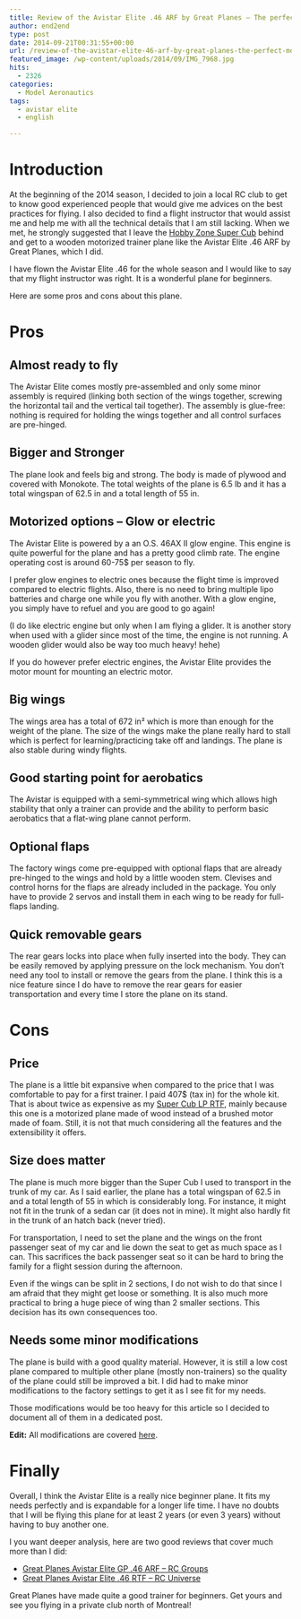 ```yaml
---
title: Review of the Avistar Elite .46 ARF by Great Planes – The perfect motorized trainer for beginners
author: end2end
type: post
date: 2014-09-21T00:31:55+00:00
url: /review-of-the-avistar-elite-46-arf-by-great-planes-the-perfect-motorized-trainer-for-beginners/
featured_image: /wp-content/uploads/2014/09/IMG_7968.jpg
hits:
  - 2326
categories:
  - Model Aeronautics
tags:
  - avistar elite
  - english

---
```

# <span id="Introduction">Introduction</span>

At the beginning of the 2014 season, I decided to join a local RC club to get to know good experienced people that would give me advices on the best practices for flying. I also decided to find a flight instructor that would assist me and help me with all the technical details that I am still lacking. When we met, he strongly suggested that I leave the [Hobby Zone Super Cub][1] behind and get to a wooden motorized trainer plane like the Avistar Elite .46 ARF by Great Planes, which I did.  
<!--more-->

I have flown the Avistar Elite .46 for the whole season and I would like to say that my flight instructor was right. It is a wonderful plane for beginners.

Here are some pros and cons about this plane.

# <span id="Pros">Pros</span>

## <span id="Almost_ready_to_fly">Almost ready to fly</span>

The Avistar Elite comes mostly pre-assembled and only some minor assembly is required (linking both section of the wings together, screwing the horizontal tail and the vertical tail together). The assembly is glue-free: nothing is required for holding the wings together and all control surfaces are pre-hinged.

## <span id="Bigger_and_Stronger">Bigger and Stronger</span>

The plane look and feels big and strong. The body is made of plywood and covered with Monokote. The total weights of the plane is 6.5 lb and it has a total wingspan of 62.5 in and a total length of 55 in.

## <span id="Motorized_options_8211_Glow_or_electric">Motorized options &#8211; Glow or electric</span>

The Avistar Elite is powered by a an O.S. 46AX II glow engine. This engine is quite powerful for the plane and has a pretty good climb rate. The engine operating cost is around 60-75$ per season to fly.

I prefer glow engines to electric ones because the flight time is improved compared to electric flights. Also, there is no need to bring multiple lipo batteries and charge one while you fly with another. With a glow engine, you simply have to refuel and you are good to go again!

(I do like electric engine but only when I am flying a glider. It is another story when used with a glider since most of the time, the engine is not running. A wooden glider would also be way too much heavy! hehe)

If you do however prefer electric engines, the Avistar Elite provides the motor mount for mounting an electric motor.

## <span id="Big_wings">Big wings</span>

The wings area has a total of 672 in² which is more than enough for the weight of the plane. The size of the wings make the plane really hard to stall which is perfect for learning/practicing take off and landings. The plane is also stable during windy flights.

## <span id="Good_starting_point_for_aerobatics">Good starting point for aerobatics</span>

The Avistar is equipped with a semi-symmetrical wing which allows high stability that only a trainer can provide and the ability to perform basic aerobatics that a flat-wing plane cannot perform.

## <span id="Optional_flaps">Optional flaps</span>

The factory wings come pre-equipped with optional flaps that are already pre-hinged to the wings and hold by a little wooden stem. Clevises and control horns for the flaps are already included in the package. You only have to provide 2 servos and install them in each wing to be ready for full-flaps landing.

## <span id="Quick_removable_gears">Quick removable gears</span>

The rear gears locks into place when fully inserted into the body. They can be easily removed by applying pressure on the lock mechanism. You don&#8217;t need any tool to install or remove the gears from the plane. I think this is a nice feature since I do have to remove the rear gears for easier transportation and every time I store the plane on its stand.

# <span id="Cons">Cons</span>

## <span id="Price">Price</span>

The plane is a little bit expansive when compared to the price that I was comfortable to pay for a first trainer. I paid 407$ (tax in) for the whole kit. That is about twice as expensive as my [Super Cub LP RTF][1], mainly because this one is a motorized plane made of wood instead of a brushed motor made of foam. Still, it is not that much considering all the features and the extensibility it offers.

## <span id="Size_does_matter">Size does matter</span>

The plane is much more bigger than the Super Cub I used to transport in the trunk of my car. As I said earlier, the plane has a total wingspan of 62.5 in and a total length of 55 in which is considerably long. For instance, it might not fit in the trunk of a sedan car (it does not in mine). It might also hardly fit in the trunk of an hatch back (never tried).

For transportation, I need to set the plane and the wings on the front passenger seat of my car and lie down the seat to get as much space as I can. This sacrifices the back passenger seat so it can be hard to bring the family for a flight session during the afternoon.

Even if the wings can be split in 2 sections, I do not wish to do that since I am afraid that they might get loose or something. It is also much more practical to bring a huge piece of wing than 2 smaller sections. This decision has its own consequences too.

## <span id="Needs_some_minor_modifications">Needs some minor modifications</span>

The plane is build with a good quality material. However, it is still a low cost plane compared to multiple other plane (mostly non-trainers) so the quality of the plane could still be improved a bit. I did had to make minor modifications to the factory settings to get it as I see fit for my needs.

Those modifications would be too heavy for this article so I decided to document all of them in a dedicated post.

**Edit:** All modifications are covered [here][2].

# <span id="Finally">Finally</span>

Overall, I think the Avistar Elite is a really nice beginner plane. It fits my needs perfectly and is expandable for a longer life time. I have no doubts that I will be flying this plane for at least 2 years (or even 3 years) without having to buy another one.

I you want deeper analysis, here are two good reviews that cover much more than I did:

  * [Great Planes Avistar Elite GP .46 ARF &#8211; RC Groups][3]
  * [Great Planes Avistar Elite .46 RTF &#8211; RC Universe][4]

Great Planes have made quite a good trainer for beginners. Get yours and see you flying in a private club north of Montreal!

 [1]: /tag/super-cub/
 [2]: /recommended-modifications-to-the-avistar-elite-46-arf-by-great-planes/
 [3]: http://www.rcgroups.com/forums/showthread.php?t=1739507
 [4]: http://www.rcuniverse.com/magazine/article_display.cfm?article_id=1469